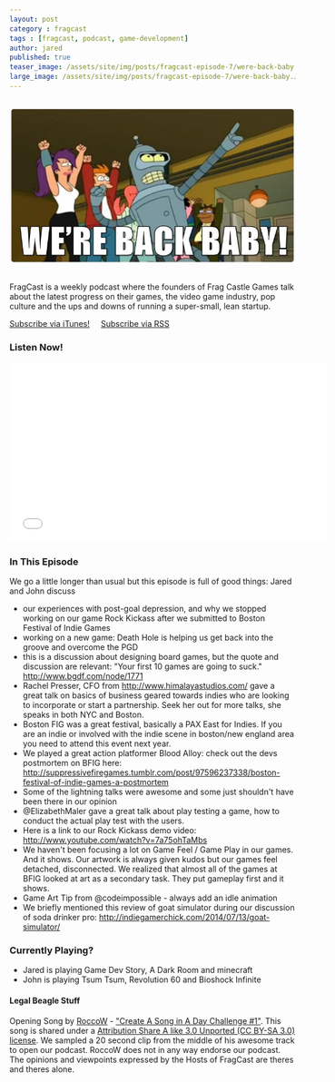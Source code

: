 ```yaml
---
layout: post
category : fragcast
tags : [fragcast, podcast, game-development]
author: jared
published: true
teaser_image: /assets/site/img/posts/fragcast-episode-7/were-back-baby.JPG
large_image: /assets/site/img/posts/fragcast-episode-7/were-back-baby.JPG
---
```


<img src="/assets/site/img/posts/fragcast-episode-7/were-back-baby.JPG" style="border-radius: 15px; margin: 15px 0px;" />

FragCast is a weekly podcast where the founders of Frag Castle Games talk about the latest progress on their games, the video game industry, pop culture and the ups and downs of running a super-small, lean startup.

[Subscribe via iTunes!](https://itunes.apple.com/us/podcast/fragcast/id796282162?mt=2) &nbsp;&nbsp;&nbsp; [Subscribe via RSS](http://media.signalleaf.com/FragCast/rss)

### Listen Now!

<iframe width="560" height="315" src="//www.youtube.com/embed/X_wZlOgO6JY" frameborder="0" allowfullscreen></iframe>

<div id="player" data-url="http://media.signalleaf.com/player/FragCast/541e558a9dc8d4020074effd/" width="560" height="160"></div>

### In This Episode
We go a little longer than usual but this episode is full of good things: Jared and John discuss

- our experiences with post-goal depression, and why we stopped working on our game Rock Kickass after we submitted to Boston Festival of Indie Games
- working on a new game: Death Hole is helping us get back into the groove and overcome the PGD
- this is a discussion about designing board games, but the quote and discussion are relevant: "Your first 10 games are going to suck." http://www.bgdf.com/node/1771
- Rachel Presser, CFO from http://www.himalayastudios.com/ gave a great talk on basics of business geared towards indies who are looking to incorporate or start a partnership. Seek her out for more talks, she speaks in both NYC and Boston.
- Boston FIG was a great festival, basically a PAX East for Indies. If you are an indie or involved with the indie scene in boston/new england area you need to attend this event next year.
- We played a great action platformer Blood Alloy: check out the devs postmortem on BFIG here: http://suppressivefiregames.tumblr.com/post/97596237338/boston-festival-of-indie-games-a-postmortem
- Some of the lightning talks were awesome and some just shouldn't have been there in our opinion
- @ElizabethMaler gave a great talk about play testing a game, how to conduct the actual play test with the users.
- Here is a link to our Rock Kickass demo video: http://www.youtube.com/watch?v=7a75ohTaMbs
- We haven't been focusing a lot on Game Feel / Game Play in our games. And it shows. Our artwork is always given kudos but our games feel detached, disconnected. We realized that almost all of the games at BFIG looked at art as a secondary task. They put gameplay first and it shows.
- Game Art Tip from @codeimpossible - always add an idle animation
- We briefly mentioned this review of goat simulator during our discussion of soda drinker pro: http://indiegamerchick.com/2014/07/13/goat-simulator/

### Currently Playing?
- Jared is playing Game Dev Story, A Dark Room and minecraft
- John is playing Tsum Tsum, Revolution 60 and Bioshock Infinite

#### Legal Beagle Stuff
Opening Song by [RoccoW](https://soundcloud.com/roccow) - ["Create A Song in A Day Challenge #1"](https://soundcloud.com/roccow/create-a-song-in-a-day). This song is shared under a [Attribution Share A like 3.0 Unported (CC BY-SA 3.0) license](http://creativecommons.org/licenses/by-sa/3.0/). We sampled a 20 second clip from the middle of his awesome track to open our podcast. RoccoW does not in any way endorse our podcast. The opinions and viewpoints expressed by the Hosts of FragCast are theres and theres alone.
